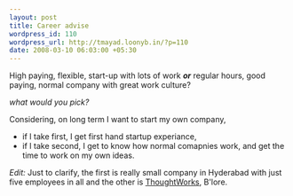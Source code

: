 ```yaml
--- 
layout: post
title: Career advise
wordpress_id: 110
wordpress_url: http://tmayad.loonyb.in/?p=110
date: 2008-03-10 06:03:00 +05:30
---
```

<p>High paying, flexible, start-up with lots of work <em><strong>or</strong></em> regular hours, good paying, normal company with great work culture?</p>
<p><em>what would you pick?</em></p>
<p>Considering, on long term I want to start my own company,
<ul>
<li>if I take first, I get first hand startup experiance,</li>
<li>if I take second, I get to know how normal comapnies work, and get the time to work on my own ideas.</li>
</ul>
</p>

<p><em>Edit:</em> Just to clarify, the first is really small company in Hyderabad with just five employees in all and the other is <a href="http://www.thoughtworks.com">ThoughtWorks</a>, B'lore.</p>
